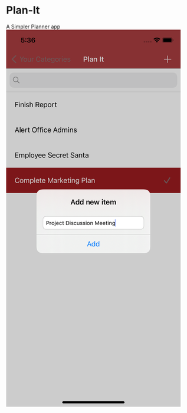# Plan-It
A Simpler Planner app
![alt text](https://github.com/D-Harsh/Plan-It/blob/Realm-Implementation/Add%20Item.png?raw=true)
